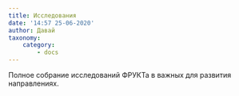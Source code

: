 ```yaml
---
title: Исследования
date: '14:57 25-06-2020'
author: Давай
taxonomy:
    category:
        - docs
---
```


Полное собрание исследований ФРУКТа в важных для развития направлениях.
